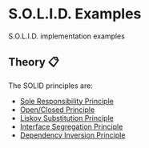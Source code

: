 # S.O.L.I.D. Examples

S.O.L.I.D. implementation examples

## Theory 📋
The SOLID principles are:

* [Sole Responsibility Principle](https://github.com/mier48/SOLID-Examples/tree/main/app/src/main/java/com/example/solid_examples/srp)
* [Open/Closed Principle](https://github.com/mier48/SOLID-Examples/tree/main/app/src/main/java/com/example/solid_examples/ocp)
* [Liskov Substitution Principle](https://github.com/mier48/SOLID-Examples/tree/main/app/src/main/java/com/example/solid_examples/lsp)
* [Interface Segregation Principle](https://github.com/mier48/SOLID-Examples/tree/main/app/src/main/java/com/example/solid_examples/isp)
* [Dependency Inversion Principle](https://github.com/mier48/SOLID-Examples/tree/main/app/src/main/java/com/example/solid_examples/dip)